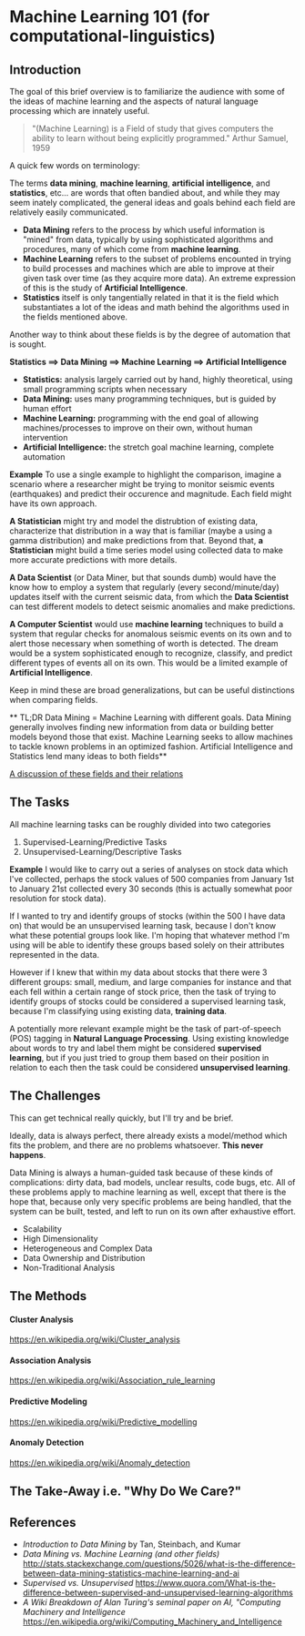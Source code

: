 # Machine Learning 101 (for computational-linguistics)

## Introduction

The goal of this brief overview is to familiarize the audience with some of the ideas of machine learning and the aspects of natural language processing which are innately useful.

> "(Machine Learning) is a Field of study that gives computers the ability to learn without being explicitly programmed."
> Arthur Samuel, 1959

A quick few words on terminology:

The terms **data mining**, **machine learning**, **artificial intelligence**, and **statistics**, etc... are words that often bandied about, and while they may seem inately complicated, the general ideas and goals behind each field are relatively easily communicated.

* **Data Mining** refers to the process by which useful information is "mined" from data, typically by using sophisticated algorithms and procedures, many of which come from **machine learning**.
* **Machine Learning** refers to the subset of problems encounted in trying to build processes and machines which are able to improve at their given task over time (as they acquire more data). An extreme expression of this is the study of **Artificial Intelligence**.
* **Statistics** itself is only tangentially related in that it is the field which substantiates a lot of the ideas and math behind the algorithms used in the fields mentioned above.

Another way to think about these fields is by the degree of automation that is sought.

**Statistics ==> Data Mining ==> Machine Learning ==> Artificial Intelligence**

* **Statistics:** analysis largely carried out by hand, highly theoretical, using small programming scripts when necessary
* **Data Mining:** uses many programming techniques, but is guided by human effort
* **Machine Learning:** programming with the end goal of allowing machines/processes to improve on their own, without human intervention
* **Artificial Intelligence:** the stretch goal machine learning, complete automation

**Example** To use a single example to highlight the comparison, imagine a scenario where a researcher might be trying to monitor seismic events (earthquakes) and predict their occurence and magnitude. Each field might have its own approach.

**A Statistician** might try and model the distrubtion of existing data, characterize that distribution in a way that is familiar (maybe a using a gamma distribution) and make predictions from that. Beyond that, **a Statistician** might build a time series model using collected data to make more accurate predictions with more details.

**A Data Scientist** (or Data Miner, but that sounds dumb) would have the know how to employ a system that regularly (every second/minute/day) updates itself with the current seismic data, from which the **Data Scientist** can test different models to detect seismic anomalies and make predictions.

**A Computer Scientist** would use **machine learning** techniques to build a system that regular checks for anomalous seismic events on its own and to alert those necessary when something of worth is detected. The dream would be a system sophisticated enough to recognize, classify, and predict different types of events all on its own. This would be a limited example of **Artificial Intelligence**.

Keep in mind these are broad generalizations, but can be useful distinctions when comparing fields.

** TL;DR Data Mining = Machine Learning with different goals. Data Mining generally involves finding new information from data or building better models beyond those that exist. Machine Learning seeks to allow machines to tackle known problems in an optimized fashion. Artificial Intelligence and Statistics lend many ideas to both fields**

[A discussion of these fields and their relations](http://stats.stackexchange.com/questions/5026/what-is-the-difference-between-data-mining-statistics-machine-learning-and-ai)

## The Tasks

All machine learning tasks can be roughly divided into two categories

1. Supervised-Learning/Predictive Tasks
2. Unsupervised-Learning/Descriptive Tasks

**Example** I would like to carry out a series of analyses on stock data which I've collected, perhaps the stock values of 500 companies from January 1st to January 21st collected every 30 seconds (this is actually somewhat poor resolution for stock data).

If I wanted to try and identify groups of stocks (within the 500 I have data on) that would be an unsupervised learning task, because I don't know what these potential groups look like. I'm hoping that whatever method I'm using will be able to identify these groups based solely on their attributes represented in the data.

However if I knew that within my data about stocks that there were 3 different groups: small, medium, and large companies for instance and that each fell within a certain range of stock price, then the task of trying to identify groups of stocks could be considered a supervised learning task, because I'm classifying using existing data, **training data**.

A potentially more relevant example might be the task of part-of-speech (POS) tagging in **Natural Language Processing**. Using existing knowledge about words to try and label them might be considered **supervised learning**, but if you just tried to group them based on their position in relation to each then the task could be considered **unsupervised learning**.

## The Challenges

This can get technical really quickly, but I'll try and be brief. 

Ideally, data is always perfect, there already exists a model/method which fits the problem, and there are no problems whatsoever. **This never happens**.

Data Mining is always a human-guided task because of these kinds of complications: dirty data, bad models, unclear results, code bugs, etc. All of these problems apply to machine learning as well, except that there is the hope that, because only very specific problems are being handled, that the system can be built, tested, and left to run on its own after exhaustive effort.

* Scalability
* High Dimensionality
* Heterogeneous and Complex Data
* Data Ownership and Distribution
* Non-Traditional Analysis

## The Methods

#### Cluster Analysis

https://en.wikipedia.org/wiki/Cluster_analysis

#### Association Analysis

https://en.wikipedia.org/wiki/Association_rule_learning

#### Predictive Modeling

https://en.wikipedia.org/wiki/Predictive_modelling

#### Anomaly Detection

https://en.wikipedia.org/wiki/Anomaly_detection

## The Take-Away i.e. "Why Do We Care?"



## References

* *Introduction to Data Mining* by Tan, Steinbach, and Kumar
* *Data Mining vs. Machine Learning (and other fields)* http://stats.stackexchange.com/questions/5026/what-is-the-difference-between-data-mining-statistics-machine-learning-and-ai
* *Supervised vs. Unsupervised* https://www.quora.com/What-is-the-difference-between-supervised-and-unsupervised-learning-algorithms
* *A Wiki Breakdown of Alan Turing's seminal paper on AI, "Computing Machinery and Intelligence* https://en.wikipedia.org/wiki/Computing_Machinery_and_Intelligence
